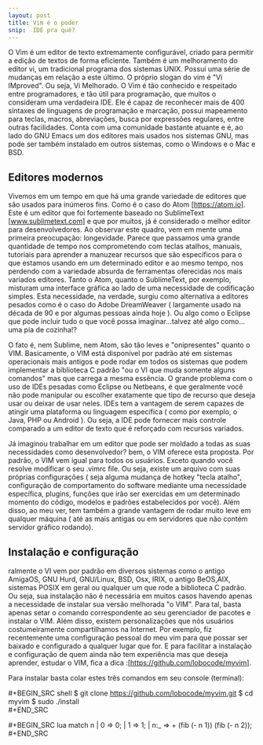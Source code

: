 ```yaml
---
layout: post
title: Vim é o poder
snip:  IDE pra quê? 
---
```


O Vim é um editor de texto extremamente configurável, criado para permitir a edição de textos de forma eficiente. Também é um melhoramento do editor vi, um tradicional programa dos sistemas UNIX. Possui uma série de mudanças em relação a este último. O próprio slogan do vim é "Vi IMproved". Ou seja, Vi Melhorado. O Vim é tão conhecido e respeitado entre programadores, e tão útil para programação, que muitos o consideram uma verdadeira IDE. Ele é capaz de reconhecer mais de 400 sintaxes de linguagens de programação e marcação, possui mapeamento para teclas, macros, abreviações, busca por expressões regulares, entre outras facilidades. Conta com uma comunidade bastante atuante e é, ao lado do GNU Emacs um dos editores mais usados nos sistemas GNU, mas pode ser também instalado em outros sistemas, como o Windows e o Mac e BSD.

## Editores modernos ##

Vivemos em um tempo em que há uma grande variedade de editores que são usados para inúmeros fins. Como é o caso do Atom [https://atom.io]. Este é um editor que foi fortemente baseado no SublimeText [www.sublimetext.com] e que por muitos, já é considerado o melhor editor para desenvolvedores. Ao observar este quadro, vem em mente uma primeira preocupação: longevidade. Parece que passamos uma grande quantidade de tempo nos comprometendo com teclas atalhos, manuais, tutoriais para aprender a manuzear recursos que são específicos para o que estamos usando em um determinado editor e ao mesmo tempo, nos perdendo com a variedade absurda de ferramentas oferecidas nos mais variados editores. Tanto o Atom, quanto o SublimeText, por exemplo, misturam uma interface gráfica ao lado de uma necessidade de codificação simples. Esta necessidade, na verdade, surgiu como alternativa a editores pesados como é o caso do Adobe DreamWeaver ( largamente usado na década de 90 e por algumas pessoas ainda hoje ). Ou algo como o Eclipse que pode incluir tudo o que você possa imaginar...talvez até algo como... uma pia de cozinha!?

O fato é, nem Sublime, nem Atom, são tão leves e "onipresentes" quanto o VIM. Basicamente, o VIM está disponível por padrão até em sistemas operacionais mais antigos e pode rodar em todos os sistemas que podem implementar a biblioteca C padrão "ou o VI que muda somente alguns comandos" mas que carrega a mesma essência. O grande problema com o uso de IDEs pesadas como Eclipse ou Netbeans, é que geralmente você não pode manipular ou escolher exatamente que tipo de recurso que deseja usar ou deixar de usar neles. IDEs tem a vantagem de serem capazes de atingir uma plataforma ou linguagem específica ( como por exemplo, o Java, PHP ou Android ). Ou seja, a IDE pode fornecer mais controle comparado a um editor de texto que é reforçado com recursos variados. 

Já imaginou trabalhar em um editor que pode ser moldado a todas as suas necessidades como desenvolvedor? bem, o VIM oferece esta proposta. Por padrão, o VIM vem igual para todos os usuários. Exceto quando você resolve modificar o seu .vimrc file. Ou seja, existe um arquivo com suas próprias configurações ( seja alguma mudança de hotkey "tecla atalho", configuração de comportamento do software mediante uma necessidade específica, plugins, funções que irão ser exercidas em um determinado momento do código, modelos e padrões estabelecidos por você). Além disso, ao meu ver, tem também a grande vantagem de rodar muito leve em qualquer máquina ( até as mais antigas ou em servidores que não contém servidor gráfico rodando).

## Instalação e configuração ##

ralmente o VI vem por padrão em diversos sistemas como o antigo AmigaOS, GNU Hurd, GNU/Linux, BSD, Osx, IRIX, o antigo BeOS,AIX, sistemas POSIX em geral ou qualquer um que rode a biblioteca C padrão. Ou seja, sua instalação não é necessária em muitos casos havendo apenas a necessidade de instalar sua versão melhorada "o VIM". Para tal, basta apenas setar o comando correspondente ao seu gerenciador de pacotes e instalar o VIM. Além disso, existem personalizações que nós usuários costumeiramente compartilhamos na Internet. Por exemplo, fiz recentemente uma configuração pessoal do meu vim para que possar ser baixado e configurado a qualquer lugar que for. E para facilitar a instalação e configuração de quem ainda não tem experiência mas que deseja aprender, estudar o VIM, fica a dica :[https://github.com/lobocode/myvim].

Para instalar basta colar estes três comandos em seu console (terminal):  

#+BEGIN_SRC shell
$ git clone https://github.com/lobocode/myvim.git
$ cd myvim
$ sudo ./install                    
#+END_SRC


#+BEGIN_SRC lua
  match n
  | 0   => 0;
  | 1   => 1;
  | n:_ => + (fib (- n 1)) (fib (- n 2));
#+END_SRC
